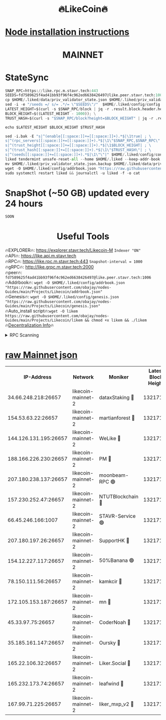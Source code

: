 <h1 align="center"> 🔥LikeCoin🔥</h1>

[Node installation instructions](https://github.com/obajay/nodes-Guides/tree/main/Projects/Likecoin)
=
<h1 align="center"> MAINNET</h1>

# StateSync
```python
SNAP_RPC=https://like.rpc.m.stavr.tech:443
SEEDS=fd7589625f4ad41bb93f96f4c962ed6638426497@like.peer.stavr.tech:1006
cp $HOME/.liked/data/priv_validator_state.json $HOME/.liked/priv_validator_state.json.backup
sed -i -e "/seeds =/ s/= .*/= \"$SEEDS\"/"  $HOME/.liked/config/config.toml
LATEST_HEIGHT=$(curl -s $SNAP_RPC/block | jq -r .result.block.header.height); \
BLOCK_HEIGHT=$((LATEST_HEIGHT - 1000)); \
TRUST_HASH=$(curl -s "$SNAP_RPC/block?height=$BLOCK_HEIGHT" | jq -r .result.block_id.hash)

echo $LATEST_HEIGHT $BLOCK_HEIGHT $TRUST_HASH

sed -i.bak -E "s|^(enable[[:space:]]+=[[:space:]]+).*$|\1true| ; \
s|^(rpc_servers[[:space:]]+=[[:space:]]+).*$|\1\"$SNAP_RPC,$SNAP_RPC\"| ; \
s|^(trust_height[[:space:]]+=[[:space:]]+).*$|\1$BLOCK_HEIGHT| ; \
s|^(trust_hash[[:space:]]+=[[:space:]]+).*$|\1\"$TRUST_HASH\"| ; \
s|^(seeds[[:space:]]+=[[:space:]]+).*$|\1\"\"|" $HOME/.liked/config/config.toml
liked tendermint unsafe-reset-all --home $HOME/.liked --keep-addr-book
mv $HOME/.liked/priv_validator_state.json.backup $HOME/.liked/data/priv_validator_state.json
wget -O $HOME/.liked/config/addrbook.json "https://raw.githubusercontent.com/obajay/nodes-Guides/main/Projects/Likecoin/addrbook.json"
sudo systemctl restart liked && journalctl -u liked -f -o cat
```
# SnapShot (~50 GB) updated every 24 hours
```python
SOON
```

 <h1 align="center"> Useful Tools</h1>

🔥EXPLORER🔥:     https://explorer.stavr.tech/Likecoin-M        `Indexer "ON"` \
🔥API🔥:          https://like.api.m.stavr.tech \
🔥RPC🔥:          https://like.rpc.m.stavr.tech:443              `Snapshot-interval = 1000` \
🔥gRPC🔥:         http://like.grpc.m.stavr.tech:2000 \
🔥peer🔥:         `fd7589625f4ad41bb93f96f4c962ed6638426497@like.peer.stavr.tech:1006` \
🔥Addrbook🔥:  `wget -O $HOME/.liked/config/addrbook.json "https://raw.githubusercontent.com/obajay/nodes-Guides/main/Projects/Likecoin/addrbook.json"` \
🔥Genesis🔥:  `wget -O $HOME/.liked/config/genesis.json "https://raw.githubusercontent.com/obajay/nodes-Guides/main/Projects/Likecoin/genesis.json"` \
🔥Auto_install script🔥:`wget -O likem https://raw.githubusercontent.com/obajay/nodes-Guides/main/Projects/Likecoin/likem && chmod +x likem && ./likem` \
🔥[Decentralization Info](https://github.com/obajay/StateSync-snapshots/tree/main/Projects/Likecoin/Decentralization)🔥


<details>
<summary>RPC Scanning</summary>

<h2 align="center"> We scan nodes in real time every 4 hours. And we provide the final result of RPC endpoints.
We cannot influence the operation of these nodes in any way. </h2>


```python
If Voting Power is higher than 0 --> then the Node is a validator of the network and may be subject to attack and be a potential threat to the chain.
```
```python
We marked such validators with a red symbol
```

</details>

[raw Mainnet json](https://rpc-check.likem.stavr.tech/likem/rpc-likem-result.json)
=


<table><tr><th>IP-Address</th><th>Network</th><th>Moniker</th><th>Latest Block Height</th><th>Earliest Block Height</th><th>Catching Up</th><th>Tx Index</th><th>Voting Power</th><th>Scan Time</th></tr><tr><td>34.66.248.218:26657</td><td>likecoin-mainnet-2</td><td>dataxStaking 🔴</td><td>13217112</td><td>1</td><td>False</td><td>on</td><td>21807278630</td><td>2024-02-22T12:42:00.256320954UTC</td></tr><tr><td>154.53.63.22:26657</td><td>likecoin-mainnet-2</td><td>martianforest 🔴</td><td>13217115</td><td>1</td><td>False</td><td>on</td><td>670965500</td><td>2024-02-22T12:42:15.098711488UTC</td></tr><tr><td>144.126.131.195:26657</td><td>likecoin-mainnet-2</td><td>WeLike 🔴</td><td>13217111</td><td>5101130</td><td>False</td><td>on</td><td>116231634791</td><td>2024-02-22T12:41:52.408698999UTC</td></tr><tr><td>188.166.226.230:26657</td><td>likecoin-mainnet-2</td><td>PM 🔴</td><td>13217115</td><td>7730955</td><td>False</td><td>on</td><td>24821000113</td><td>2024-02-22T12:42:16.132603596UTC</td></tr><tr><td>207.180.238.137:26657</td><td>likecoin-mainnet-2</td><td>moonbeam-RPC 🟢</td><td>13217111</td><td>9234583</td><td>False</td><td>on</td><td>0</td><td>2024-02-22T12:41:49.662319495UTC</td></tr><tr><td>157.230.252.47:26657</td><td>likecoin-mainnet-2</td><td>NTUTBlockchain 🔴</td><td>13217112</td><td>9318400</td><td>False</td><td>on</td><td>890573071</td><td>2024-02-22T12:41:59.473303757UTC</td></tr><tr><td>66.45.246.166:1007</td><td>likecoin-mainnet-2</td><td>STAVR-Service 🟢</td><td>13217113</td><td>11931594</td><td>False</td><td>on</td><td>0</td><td>2024-02-22T12:42:05.932487976UTC</td></tr><tr><td>207.180.197.26:26657</td><td>likecoin-mainnet-2</td><td>SupportHK 🔴</td><td>13217110</td><td>12089921</td><td>False</td><td>on</td><td>8796287513</td><td>2024-02-22T12:41:46.502456852UTC</td></tr><tr><td>154.12.227.117:26657</td><td>likecoin-mainnet-2</td><td>50%Banana 🟢</td><td>13217111</td><td>12611811</td><td>False</td><td>on</td><td>0</td><td>2024-02-22T12:41:49.279650577UTC</td></tr><tr><td>78.150.111.56:26657</td><td>likecoin-mainnet-2</td><td>kamkcir 🔴</td><td>13217113</td><td>12655255</td><td>False</td><td>on</td><td>374835927</td><td>2024-02-22T12:42:05.317749358UTC</td></tr><tr><td>172.105.153.187:26657</td><td>likecoin-mainnet-2</td><td>mn 🔴</td><td>13217118</td><td>12683911</td><td>False</td><td>off</td><td>29471527847</td><td>2024-02-22T12:42:33.272501945UTC</td></tr><tr><td>45.33.97.75:26657</td><td>likecoin-mainnet-2</td><td>CoderNoah 🔴</td><td>13217115</td><td>12741110</td><td>False</td><td>on</td><td>19693722409</td><td>2024-02-22T12:42:13.053024145UTC</td></tr><tr><td>35.185.161.147:26657</td><td>likecoin-mainnet-2</td><td>Oursky 🔴</td><td>13217115</td><td>12887155</td><td>False</td><td>on</td><td>29387361983</td><td>2024-02-22T12:42:14.121918366UTC</td></tr><tr><td>165.22.106.32:26657</td><td>likecoin-mainnet-2</td><td>Liker.Social 🔴</td><td>13217114</td><td>13001967</td><td>False</td><td>on</td><td>48480612822</td><td>2024-02-22T12:42:09.125770922UTC</td></tr><tr><td>165.232.173.74:26657</td><td>likecoin-mainnet-2</td><td>leafwind 🔴</td><td>13217114</td><td>13136693</td><td>False</td><td>off</td><td>42716308842</td><td>2024-02-22T12:42:12.395022866UTC</td></tr><tr><td>167.99.71.225:26657</td><td>likecoin-mainnet-2</td><td>liker_mxp_v2 🔴</td><td>13217120</td><td>13207046</td><td>False</td><td>off</td><td>26733213310</td><td>2024-02-22T12:42:42.368990636UTC</td></tr></table>
